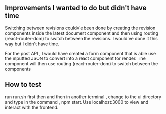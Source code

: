 ## Improvements I wanted to do but didn't have time
Switching between revisions couldv'e been done by creating the revision components inside the latest document component and then using routing (react-router-dom) to switch between the revisions. I would've done it this way but I didn't have time.

For the post API , I would have created a form component that is able use the inputted JSON to convert into a react component for render. The component will then use routing (react-router-dom) to switch between the components

## How to test
run run.sh first then and then in another terminal , change to the ui directory and type in the command , npm start. Use localhost:3000 to view and interact with the frontend.